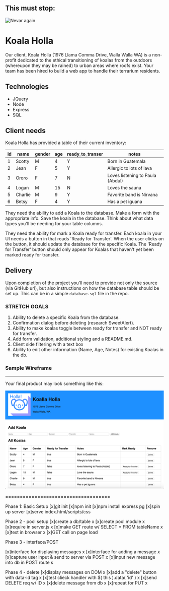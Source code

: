 This must stop:
---------------
![Nevar again](https://i.makeagif.com/media/8-22-2014/GO_DT4.gif)

Koala Holla
===========

Our client, Koala Holla (1976 Llama Comma Drive, Walla Walla WA) is a non-profit dedicated to the ethical transitioning of koalas from the outdoors (whereupon they may be rained) to urban areas where roofs exist. Your team has been hired to build a web app to handle their terrarium residents.

Technologies
------------
* JQuery
* Node
* Express
* SQL

Client needs
------------
Koala Holla has provided a table of their current inventory:

| id | name    | gender | age | ready_to_transer | notes                            |
|----|---------|--------|-----|------------------|----------------------------------|
| 1  | Scotty  | M      | 4   | Y                | Born in Guatemala                |
| 2  | Jean    | F      | 5   | Y                | Allergic to lots of lava         |
| 3  | Ororo   | F      | 7   | N                | Loves listening to Paula (Abdul) |
| 4  | Logan   | M      | 15  | N                | Loves the sauna                  |
| 5  | Charlie | M      | 9   | Y                | Favorite band is Nirvana         |
| 6  | Betsy   | F      | 4   | Y                | Has a pet iguana                 |

They need the ability to add a Koala to the database. Make a form with the appropriate info. Save the koala in the database. Think about what data types you'll be needing for your table columns.  

They need the ability for mark a Koala ready for transfer. Each koala in your UI needs a button in that reads 'Ready for Transfer'. When the user clicks on the button, it should update the database for the specific Koala. The 'Ready for Transfer' button should only appear for Koalas that haven't yet been marked ready for transfer.

Delivery
--------
Upon completion of the project you'll need to provide not only the source (via GitHub url), but also instructions on how the database table should be set up. This can be in a simple `database.sql` file in the repo.

### STRETCH GOALS

1. Ability to delete a specific Koala from the database.  
2. Confirmation dialog before deleting (research SweetAlert).
3. Ability to make koalas toggle between ready for transfer and NOT ready for transfer.
4. Add form validation, additional styling and a README.md.
5. Client side filtering with a text box
6. Ability to edit other information (Name, Age, Notes) for existing Koalas in the db.



### Sample Wireframe
--------
Your final product may look something like this:

![sample](sample.png)








====================================

Phase 1: Basic Setup
[x]git init
[x]npm init
[x]npm install express pg
[x]spin up server
[x]serve index.html/scripts/css

Phase 2 - pool setup
[x]create a db/table x
[x]create pool module x
[x]require in server.js x
[x]make GET route w/ SELECT * FROM tableName x
[x]test in browser x
[x]GET call on page load

Phase 3 - interface/POST

[x]interface for displaying messages x
[x]interface for adding a message x
[x]capture user input & send to server via POST x
[x]input new message into db in POST route s

Phase 4 - delete
[x]display messages on DOM x
[x]add a "delete" button with data-id tag x
[x]test clieck handler with $( this ).data( 'id' ) x
[x]send DELETE req w/ ID x
[x]delete message from db x
[x]repeat for PUT x

